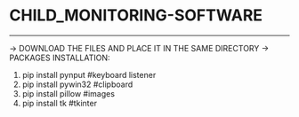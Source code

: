 # CHILD_MONITORING-SOFTWARE
--------------------------
-> DOWNLOAD THE FILES AND PLACE IT IN THE SAME DIRECTORY
-> PACKAGES INSTALLATION:
1. pip install pynput    #keyboard listener
2. pip install pywin32   #clipboard
3. pip install pillow    #images
4. pip install tk        #tkinter
